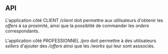 ## API

L'application côté CLIENT */client* doit permettre aux utilisateurs d'obtenir les *offers* à sa proximité, ainsi que la possiblité de commander les *orders* correspondants.

L'application côté PROFESSIONNEL */pro* doit permettre à des utilisateurs *sellers* d'ajouter des */offers* ainsi que les */works* qui leur sont asssociés.
